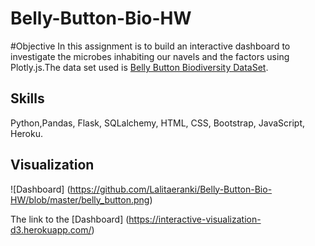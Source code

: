 # Belly-Button-Bio-HW
#Objective
In this assignment is to build an interactive dashboard  to investigate the microbes inhabiting our navels and the factors using Plotly.js.The data set used is [Belly Button Biodiversity DataSet](http://robdunnlab.com/projects/belly-button-biodiversity/).

## Skills
Python,Pandas, Flask, SQLalchemy, HTML, CSS, Bootstrap, JavaScript, Heroku.

## Visualization

![Dashboard] (https://github.com/Lalitaeranki/Belly-Button-Bio-HW/blob/master/belly_button.png)

The link to the [Dashboard] (https://interactive-visualization-d3.herokuapp.com/)
